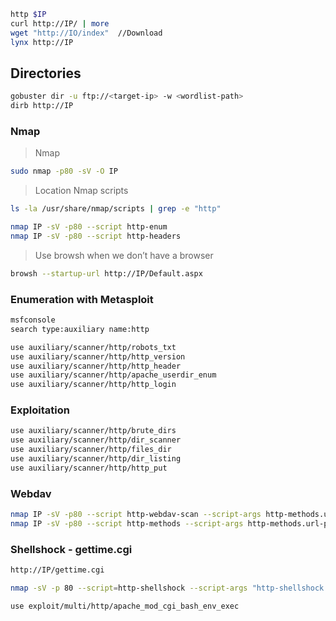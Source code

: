 
```bash
http $IP
curl http://IP/ | more
wget "http://IO/index"  //Download 
lynx http://IP
```

## Directories
```bash
gobuster dir -u ftp://<target-ip> -w <wordlist-path>
dirb http://IP
```

### Nmap

> Nmap
```bash
sudo nmap -p80 -sV -O IP
```

> Location Nmap scripts
```bash
ls -la /usr/share/nmap/scripts | grep -e "http"

nmap IP -sV -p80 --script http-enum
nmap IP -sV -p80 --script http-headers
```

> Use browsh when we don’t have a browser

```bash
browsh --startup-url http://IP/Default.aspx
```

### Enumeration with Metasploit

```bash
msfconsole
search type:auxiliary name:http

use auxiliary/scanner/http/robots_txt
use auxiliary/scanner/http/http_version
use auxiliary/scanner/http/http_header 
use auxiliary/scanner/http/apache_userdir_enum
use auxiliary/scanner/http/http_login
```

### Exploitation
```bash
use auxiliary/scanner/http/brute_dirs
use auxiliary/scanner/http/dir_scanner
use auxiliary/scanner/http/files_dir
use auxiliary/scanner/http/dir_listing
use auxiliary/scanner/http/http_put
```


### Webdav
```bash
nmap IP -sV -p80 --script http-webdav-scan --script-args http-methods.url-path=/webdav/
nmap IP -sV -p80 --script http-methods --script-args http-methods.url-path=/webdav/
```

### Shellshock - gettime.cgi
```bash
http://IP/gettime.cgi

nmap -sV -p 80 --script=http-shellshock --script-args "http-shellshock.uri=/gettime.cgi" IP

use exploit/multi/http/apache_mod_cgi_bash_env_exec
```
